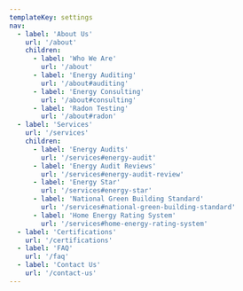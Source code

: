 ```yaml
---
templateKey: settings
nav:
  - label: 'About Us'
    url: '/about'
    children:
      - label: 'Who We Are'
        url: '/about'
      - label: 'Energy Auditing'
        url: '/about#auditing'
      - label: 'Energy Consulting'
        url: '/about#consulting'
      - label: 'Radon Testing'
        url: '/about#radon'
  - label: 'Services'
    url: '/services'
    children:
      - label: 'Energy Audits'
        url: '/services#energy-audit'
      - label: 'Energy Audit Reviews'
        url: '/services#energy-audit-review'
      - label: 'Energy Star'
        url: '/services#energy-star'
      - label: 'National Green Building Standard'
        url: '/services#national-green-building-standard'
      - label: 'Home Energy Rating System'
        url: '/services#home-energy-rating-system'
  - label: 'Certifications'
    url: '/certifications'
  - label: 'FAQ'
    url: '/faq'
  - label: 'Contact Us'
    url: '/contact-us'
---
```

